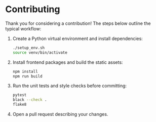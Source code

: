 # Contributing

Thank you for considering a contribution! The steps below outline the typical
workflow:

1. Create a Python virtual environment and install dependencies:

   ```bash
   ./setup_env.sh
   source venv/bin/activate
   ```

2. Install frontend packages and build the static assets:

   ```bash
   npm install
   npm run build
   ```

3. Run the unit tests and style checks before committing:

   ```bash
   pytest
   black --check .
   flake8
   ```

4. Open a pull request describing your changes.
